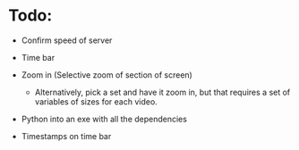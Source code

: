 # Todo:

* Confirm speed of server

* Time bar

* Zoom in (Selective zoom of section of screen)
  
  * Alternatively, pick a set and have it zoom in, but that requires a set of variables of sizes for each video.

* Python into an exe with all the dependencies

* Timestamps on time bar
